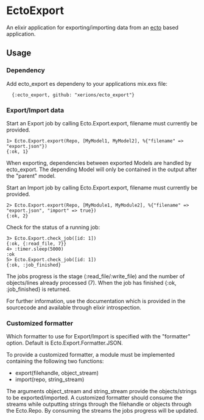 # EctoExport #

An elixir application for exporting/importing data from an [ecto][ecto] based application.

## Usage ##

### Dependency ###

Add ecto_export es dependeny to your applications mix.exs file:

```
  {:ecto_export, github: "xerions/ecto_export"}
```

### Export/Import data ###

Start an Export job by calling Ecto.Export.export, filename must currently be provided.
```
1> Ecto.Export.export(Repo, [MyModel1, MyModel2], %{"filename" => "export.json"})
{:ok, 1}
```
When exporting, dependencies between exported Models are handled by ecto_export.
The depending Model will only be contained in the output after the "parent" model.

Start an Import job by calling Ecto.Export.export, filename must currently be provided.
```
2> Ecto.Export.export(Repo, [MyModule1, MyModule2], %{"filename" => "export.json", "import" => true})
{:ok, 2}
```

Check for the status of a running job:
```
3> Ecto.Export.check_job([id: 1])
{:ok, {:read_file, 7}}
4> :timer.sleep(5000)
:ok
5> Ecto.Export.check_job([id: 1])
{:ok, :job_finished}
```
The jobs progress is the stage (:read_file/:write_file) and the number of objects/lines already processed (7).
When the job has finished {:ok, :job_finished} is returned.

For further information, use the documentation which is provided in the sourcecode and available through elixir introspection.

### Customized formatter ###

Which formatter to use for Export/Import is specified with the "formatter" option.
Default is Ecto.Export.Formatter.JSON.

To provide a customized formatter, a module must be implemented containing the following two functions:

* export(filehandle, object_stream)
* import(repo, string_stream)

The arguments object_stream and string_stream provide the objects/strings to be exported/imported.
A customized formatter should consume the streams while outputting strings through the filehandle or objects through the Ecto.Repo.
By consuming the streams the jobs progress will be updated.

[ecto]: https://github.com/elixir-lang/ecto